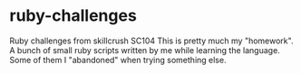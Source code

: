 # ruby-challenges
Ruby challenges from skillcrush SC104
This is pretty much my "homework".  A bunch of small ruby scripts written by me while learning the language.
Some of them I "abandoned" when trying something else.
